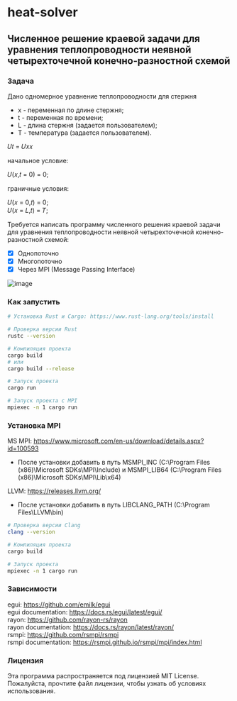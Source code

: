 # heat-solver
## Численное решение краевой задачи для уравнения теплопроводности неявной четырехточечной конечно-разностной схемой
### Задача
Дано одномерное уравнение теплопроводности для стержня
- x - переменная по длине стержня;
- t - переменная по времени;
- L - длина стержня (задается пользователем);
- T - температура (задается пользователем).

𝑈𝑡 = 𝑈𝑥𝑥  

начальное условие:  

𝑈(𝑥,𝑡 = 0) = 0;  

граничные условия:  

𝑈(𝑥 = 0,𝑡) = 0;  
𝑈(𝑥 = 𝐿,𝑡) = 𝑇;

Требуется написать программу численного решения краевой задачи для уравнения теплопроводности неявной четырехточечной конечно-разностной схемой:
- [x] Однопоточно
- [x] Многопоточно
- [x] Через MPI (Message Passing Interface)

![image](https://github.com/user-attachments/assets/09e8c687-3bc9-4225-a7b4-c357f3129037)

### Как запустить
```bash
# Установка Rust и Cargo: https://www.rust-lang.org/tools/install

# Проверка версии Rust
rustc --version

# Компиляция проекта
cargo build
# или
cargo build --release

# Запуск проекта
cargo run

# Запуск проекта с MPI
mpiexec -n 1 cargo run
```

### Установка MPI
MS MPI: https://www.microsoft.com/en-us/download/details.aspx?id=100593  
- После установки добавить в путь MSMPI_INC (C:\Program Files (x86)\Microsoft SDKs\MPI\Include) и MSMPI_LIB64 (C:\Program Files (x86)\Microsoft SDKs\MPI\Lib\x64)

LLVM: https://releases.llvm.org/
- После установки добавить в путь LIBCLANG_PATH (C:\Program Files\LLVM\bin)

```bash
# Проверка версии Clang
clang --version

# Компиляция проекта
cargo build

# Запуск проекта
mpiexec -n 1 cargo run
``` 

### Зависимости
egui: https://github.com/emilk/egui  
egui documentation: https://docs.rs/egui/latest/egui/  
rayon: https://github.com/rayon-rs/rayon  
rayon documentation: https://docs.rs/rayon/latest/rayon/  
rsmpi: https://github.com/rsmpi/rsmpi  
rsmpi documentation: https://rsmpi.github.io/rsmpi/mpi/index.html  

### Лицензия
Эта программа распространяется под лицензией MIT License. Пожалуйста, прочтите файл лицензии, чтобы узнать об условиях использования.
